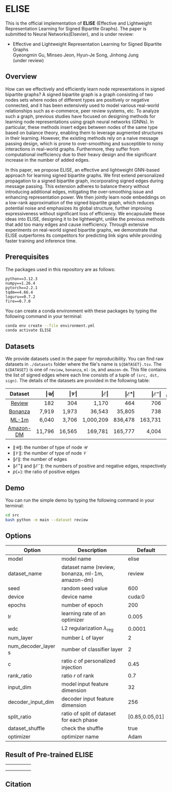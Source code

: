 # ELISE
This is the official implementation of **ELISE** (Effective and Lightweight Representation Learning for Signed Bipartite Graphs). 
The paper is submitted to Neural Networks(Elsevier), and is under review:

* Effective and Lightweight Representation Learning for Signed Bipartite Graphs <br/>
  Gyeongmin Gu, Minseo Jeon, Hyun-Je Song, Jinhong Jung<br/>(under review)


## Overview
How can we effectively and efficiently learn node representations in signed bipartite graphs? A signed bipartite graph is a graph consisting of two nodes sets where nodes of different types are positively or negative connected, and it has been extensively used to model various real-world relationships such as e-commerce, peer review systems, etc. To analyze such a graph, previous studies have focused on designing methods for learning node representations using graph neural networks (GNNs). In particular, these methods insert edges between nodes of the same type based on balance theory, enabling them to leverage augmented structures in their learning. However, the existing methods rely on a naive message passing design, which is prone to over-smoothing and susceptible to noisy interactions in real-world graphs. Furthermore, they suffer from computational inefficiency due to their heavy design and the significant increase in the number of added edges.

In this paper, we propose ELISE, an effective and lightweight GNN-based approach for learning signed bipartite graphs. We first extend personalized propagation to a signed bipartite graph, incorporating signed edges during message passing. This extension adheres to balance theory without introducing additional edges, mitigating the over-smoothing issue and enhancing representation power. We then jointly learn node embeddings on a low-rank approximation of the signed bipartite graph, which reduces potential noise and emphasizes its global structure, further improving expressiveness without significant loss of efficiency. We encapsulate these ideas into ELISE, designing it to be lightweight, unlike the previous methods that add too many edges and cause inefficiency. Through extensive experiments on real-world signed bipartite graphs, we demonstrate that ELISE outperforms its competitors for predicting link signs while providing faster training and inference time.

## Prerequisites

The packages used in this repository are as follows:
```
python==3.12.3
numpy==1.26.4
pytorch==2.2.1
tqdm==4.66.4
loguru==0.7.2
fire==0.7.0
```

You can create a conda environment with these packages by typing the following command in your terminal:
```bash
conda env create --file environment.yml
conda activate ELISE
```

## Datasets 
We provide datasets used in the paper for reproducibility. 
You can find raw datasets in `./datasets` folder where the file's name is `${DATASET}.tsv`. 
The `${DATASET}` is one of `review`, `bonanza`,  `ml-1m`, and `amazon-dm`.
This file contains the list of signed edges where each line consists of a tuple of `(src, dst, sign)`.
The details of the datasets are provided in the following table:

| **Dataset**                                    | **$\|\mathcal{U}\|$** | **$\|\mathcal{V}\|$** | **$\|\mathcal{E}\|$** | **$\|\mathcal{E}^{+}\|$** | **$\|\mathcal{E}^{-}\|$** | **$p$(+)%** |
|:----------------------------------------------:|----------------------:|----------------------:|----------------------:|-------------------------:|-------------------------:|------------:|
| [Review]([https://snap.stanford.edu/data/soc-sign-bitcoin-alpha.html](https://github.com/huangjunjie-cs/SBGNN/tree/main/experiments-data))  |                   182 |                   304 |                 1,170 |                     464 |                     706 |        40.3 |
| [Bonanza]([https://snap.stanford.edu/data/soc-sign-bitcoin-otc.html](https://github.com/huangjunjie-cs/SBGNN/tree/main/experiments-data))   |                 7,919 |                 1,973 |                36,543 |                  35,805 |                     738 |        98.0 |
| [ML-1m]([https://snap.stanford.edu/data/wiki-RfA.html](https://github.com/huangjunjie-cs/SBGNN/tree/main/experiments-data))                |                 6,040 |                 3,706 |             1,000,209 |                 836,478 |                 163,731 |        83.6 |
| [Amazon-DM]([http://konect.cc/networks/slashdot-zoo](https://cseweb.ucsd.edu/~jmcauley/datasets/amazon_v2/))                  |                11,796 |                16,565 |               169,781 |                 165,777 |                   4,004 |        97.6 |
* $\|\mathcal{U}\|$: the number of type of node $\mathcal{U}$  
* $\|\mathcal{V}\|$: the number of type of node $\mathcal{V}$  
* $\|\mathcal{E}\|$: the number of edges  
* $\|\mathcal{E}^{+}\|$ and $\|\mathcal{E}^{-}\|$: the numbers of positive and negative edges, respectively  
* $p$(+): the ratio of positive edges  

## Demo
You can run the simple demo by typing the following command in your terminal:
```bash
cd src
bash python -m main --dataset review
```

## Options

| Option              | Description                                      | Default        |
| ------------------- | ------------------------------------------------ | -------------- |
| model               | model name                                       | elise          |
| dataset_name        | dataset name (review, bonanza, ml-1m, amazon-dm) | review         |
| seed                | random seed value                                | 600            |
| device              | device name                                      | cuda:0         |
| epochs              | number of epoch                                  | 200            |
| lr                  | learning rate of an optimizer                    | 0.005          |
| wdc                 | L2 regularization $\lambda_{\text{reg}}$         | 0.0001         |
| num_layer           | number $L$ of layer                              | 2              |
| num_decoder_layer s | number of classifier layer                       | 2              |
| c                   | ratio $c$ of personalized injection              | 0.45           |
| rank_ratio          | ratio $r$ of rank                                | 0.7            |
| input_dim           | model input feature dimension                    | 32             |
| decoder_input_dim   | decoder input feature dimension                  | 256            |
| split_ratio         | ratio of split of dataset for each phase         | [0.85,0.05,01] |
| dataset_shuffle     | check the shuffle                                | true           |
| optimizer           | optimizer name                                   | Adam           |

## Result of Pre-trained ELISE

|      |      |      |      |      |
| ---- | ---- | ---- | ---- | ---- |
|      |      |      |      |      |
|      |      |      |      |      |
|      |      |      |      |      |



## Citation

```javascript

```


